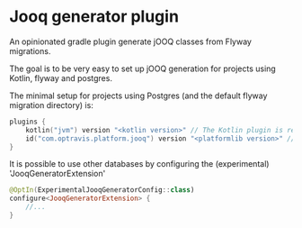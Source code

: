 # Jooq generator plugin

An opinionated gradle plugin generate jOOQ classes from Flyway migrations.

The goal is to be very easy to set up jOOQ generation for projects using Kotlin, flyway and postgres.

The minimal setup for projects using Postgres (and the default flyway migration directory) is:

```kotlin
plugins {
    kotlin("jvm") version "<kotlin version>" // The Kotlin plugin is required
    id("com.optravis.platform.jooq") version "<platformlib version>" // Install the gradle plugin
}
```

It is possible to use other databases by configuring the (experimental) 'JooqGeneratorExtension'

```kotlin
@OptIn(ExperimentalJooqGeneratorConfig::class)
configure<JooqGeneratorExtension> {
    //...
}
```
